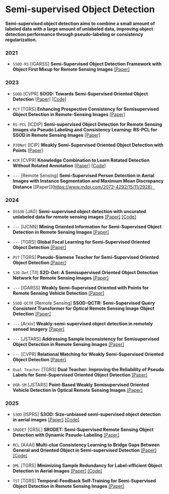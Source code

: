 # Semi-supervised Object Detection

**Semi-supervised object detection aims to combine a small amount of labeled data with a large amount of unlabeled data, improving object detection performance through pseudo-labeling or consistency regularization.**

### 2021
- `SSOD-RS` [IGARSS] **Semi-Supervised Object Detection Framework with Object First Mixup for Remote Sensing Images** [[Paper]](https://ieeexplore.ieee.org/abstract/document/9554202)


### 2023

- `SOOD` [CVPR] **SOOD: Towards Semi-Supervised Oriented Object Detection** [[Paper]](https://arxiv.org/abs/2304.04515) [[Code]](https://github.com/HamPerdredes/SOOD)

- `PCT` [TGRS] **Enhancing Prospective Consistency for Semisupervised Object Detection in Remote-Sensing Images** [[Paper]](https://ieeexplore.ieee.org/abstract/document/10234445)

- `RS-PCL` [ICDIP] **Semi-supervised Object Detection for Remote Sensing Images via Pseudo Labeling and Consistency Learning: RS-PCL for SSOD in Remote Sensing Images** [[Paper]](https://dl.acm.org/doi/abs/10.1145/3604078.3604114)

- `P2ONet` [ICIP] **Weakly Semi-Supervised Oriented Object Detection with Points** [[Paper]](https://ieeexplore.ieee.org/abstract/document/10222508)

- `KCR` [CVPR] **Knowledge Combination to Learn Rotated Detection Without Rotated Annotation** [[Paper]](https://zhuanlan.zhihu.com/p/620377685) [[Code]](https://github.com/alanzty/KCR-Official)

- `---` [Remote Sensing] **Semi-Supervised Person Detection in Aerial Images with Instance Segmentation and Maximum Mean Discrepancy Distance** [[Paper]](https://www.mdpi.com/2072-4292/15/11/2928）

### 2024
- `OSSOD` [JAG] **Semi-supervised object detection with uncurated unlabeled data for remote sensing images** [[Paper]](https://www.sciencedirect.com/science/article/pii/S1569843224001687)  [[Code]](https://github.com/Lans1ng/OSSOD)

- `---` [IJCNN] **Mining Oriented Information for Semi-Supervised Object Detection in Remote Sensing Images** [[Paper]](https://ieeexplore.ieee.org/document/10650864)

- `---` [TGRS] **Global Focal Learning for Semi-Supervised Oriented Object Detection** [[Paper]](https://ieeexplore.ieee.org/abstract/document/10623510)

- `PST` [TGRS] **Pseudo-Siamese Teacher for Semi-Supervised Oriented Object Detection** [[Paper]](https://ieeexplore.ieee.org/abstract/document/10478026)

- `S2O-Det` [TII] **S2O-Det: A Semisupervised Oriented Object Detection Network for Remote Sensing Images** [[Paper]](https://ieeexplore.ieee.org/abstract/document/10542972)

- `---` [IGARSS] **Weakly Semi-Supervised Oriented with Points for Remote Sensing Vehicle Detection** [[Paper]](https://ieeexplore.ieee.org/abstract/document/10640658)

- `SSOD-QCTR` [Remote Sensing] **SSOD-QCTR: Semi-Supervised Query Consistent Transformer for Optical Remote Sensing Image Object Detection** [[Paper]](https://www.mdpi.com/2072-4292/16/23/4556)

- `---` [Arxiv] **Weakly-semi-supervised object detection in remotely sensed imagery** [[Paper]](https://arxiv.org/abs/2311.17449)

- `---` [JSTARS] **Addressing Sample Inconsistency for Semisupervised Object Detection in Remote Sensing Images** [[Paper]](https://ieeexplore.ieee.org/abstract/document/10463140)


- `---` [CVPR] **Relational Matching for Weakly Semi-Supervised Oriented Object Detection** [[Paper]](https://openaccess.thecvf.com/content/CVPR2024/html/Wu_Relational_Matching_for_Weakly_Semi-Supervised_Oriented_Object_Detection_CVPR_2024_paper.html)

- `Dual Teacher` [TGRS] **Dual Teacher: Improving the Reliability of Pseudo Labels for Semi-Supervised Oriented Object Detection** [[Paper]](https://ieeexplore.ieee.org/document/10804848)

- `OGR-SM` [JSTARS] **Point-Based Weakly Semisupervised Oriented Vehicle Detection in Optical Remote Sensing Images** [[Paper]](https://ieeexplore.ieee.org/abstract/document/10646487/metrics#metrics)

### 2025
- `S3OD` [ISPRS] **S3OD: Size-unbiased semi-supervised object detection in aerial images** [[Paper]](https://www.sciencedirect.com/science/article/abs/pii/S0924271625000425)  [[Code]](https://github.com/ZhangRuixiang-WHU/S3OD/tree/master)
  
- `SRODET` [GRSL] **SRODET: Semi-Supervised Remote Sensing Object Detection with Dynamic Pseudo-Labeling** [[Paper]](https://ieeexplore.ieee.org/abstract/document/10900437)

- `MCL` [AAAI] **Multi-clue Consistency Learning to Bridge Gaps Between General and Oriented Object in Semi-supervised Detection** [[Paper]](https://arxiv.org/abs/2407.05909)  [[Code]](https://github.com/facias914/sood-mcl)

- `DML` [TGRS] **Minimizing Sample Redundancy for Label-efficient Object Detection in Aerial Images** [[Paper]](https://ieeexplore.ieee.org/document/10969845)  [[Code]](https://github.com/ZhangRuixiang-WHU/ALOD_DML)
  
- `TST` [TGRS] **Temporal-Feedback Self-Training for Semi-Supervised Object Detection in Remote Sensing Images** [[Paper]](https://ieeexplore.ieee.org/abstract/document/10976546) 










